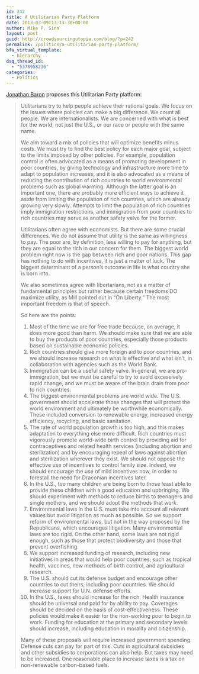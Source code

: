 ```yaml
---
id: 242
title: A Utilitarian Party Platform
date: 2013-03-09T13:13:30+00:00
author: Mike P. Sinn
layout: post
guid: http://crowdsourcingutopia.com/blog/?p=242
permalink: /politics/a-utilitarian-party-platform/
bfa_virtual_template:
  - hierarchy
dsq_thread_id:
  - "5378958236"
categories:
  - Politics
---
```

[Jonathan Baron](http://www.sas.upenn.edu/~baron/) proposes this Utilitarian Party platform:

> Utilitarians try to help people achieve their rational goals. We focus on the issues where policies can make a big difference. We count all people. We are internationalists. We are concerned with what is best for the world, not just the U.S., or our race or people with the same name.
> 
> We aim toward a mix of policies that will optimize benefits minus costs. We must try to find the best policy for each major goal, subject to the limits imposed by other policies. For example, population control is often advocated as a means of promoting development in poor countries, by giving technology and infrastructure more time to adapt to population increases, and it is also advocated as a means of reducing the contribution of rich countries to world environmental problems such as global warming. Although the latter goal is an important one, there are probably more efficient ways to achieve it aside from limiting the population of rich countries, which are already growing very slowly. Attempts to limit the population of rich countries imply immigration restrictions, and immigration from poor countries to rich countries may serve as another safety valve for the former.
> 
> Utilitarians often agree with economists. But there are some crucial differences. We do not assume that utility is the same as willingness to pay. The poor are, by definition, less willing to pay for anything, but they are equal to the rich in our concern for them. The biggest world problem right now is the gap between rich and poor nations. This gap has nothing to do with incentives, it is just a matter of luck. The biggest determinant of a person&#8217;s outcome in life is what country she is born into.
> 
> We also sometimes agree with libertarians, not as a matter of fundamental principles but rather because certain freedoms DO maximize utility, as Mill pointed out in &#8220;On Liberty.&#8221; The most important freedom is that of speech.
> 
> So here are the points:
> 
>   1. Most of the time we are for free trade because, on average, it does more good than harm. We should make sure that we are able to buy the products of poor countries, especially those products based on sustainable economic policies.
>   2. Rich countries should give more foreign aid to poor countries, and we should increase research on what is effective and what isn&#8217;t, in collaboration with agencies such as the World Bank.
>   3. Immigration can be a useful safety valve. In general, we are pro-immigration, but we must be careful to try to avoid excessively rapid change, and we must be aware of the brain drain from poor to rich countries.
>   4. The biggest environmental problems are world wide. The U.S. government should accelerate those changes that will protect the world environment and ultimately be worthwhile economically. These included conversion to renewable energy, increased energy efficiency, recycling, and basic sanitation.
>   5. The rate of world population growth is too high, and this makes adaptation to everything else more difficult. Rich countries must vigorously promote world-wide birth control by providing aid for contraceptives and related health services (including abortion and sterilization) and by encouraging repeal of laws against abortion and sterilization wherever they exist. We should not oppose the effective use of incentives to control family size. Indeed, we should encourage the use of mild incentives now, in order to forestall the need for Draconian incentives later.
>   6. In the U.S., too many children are being born to those least able to provide these children with a good education and upbringing. We should experiment with methods to reduce births to teenagers and single mothers, and we should adopt the methods that work.
>   7. Environmental laws in the U.S. must take into account all relevant values but avoid litigation as much as possible. So we support reform of environmental laws, but not in the way proposed by the Republicans, which encourages litigation. Many environmental laws are too rigid. On the other hand, some laws are not rigid enough, such as those that protect biodiversity and those that prevent overfishing.
>   8. We support increased funding of research, including new initiatives in areas that would help poor countries, such as tropical health, vaccines, new methods of birth control, and agricultural research.
>   9. The U.S. should cut its defense budget and encourage other countries to cut theirs, including poor countries. We should increase support for U.N. defense efforts.
>  10. In the U.S., taxes should increase for the rich. Health insurance should be universal and paid for by ability to pay. Coverages should be decided on the basis of cost-effectiveness. These policies would make it easier for the non-working poor to begin to work. Funding for education at the primary and secondary levels should increase, including education in morality and citizenship.
> 
> Many of these proposals will require increased government spending. Defense cuts can pay for part of this. Cuts in agricultural subsidies and other subsidies to corporations can also help. But taxes may need to be increased. One reasonable place to increase taxes is a tax on non-renewable carbon-based fuels.